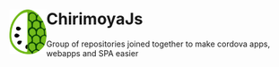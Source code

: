 <h1>
  <img src="https://raw.githubusercontent.com/andreujuanc/chirimoyajs/gh-pages/images/chirimoya.png" 
  style="float:left"
  height="80"/> 
  ChirimoyaJs
</h1>

Group of repositories joined together to make cordova apps, webapps and SPA easier
